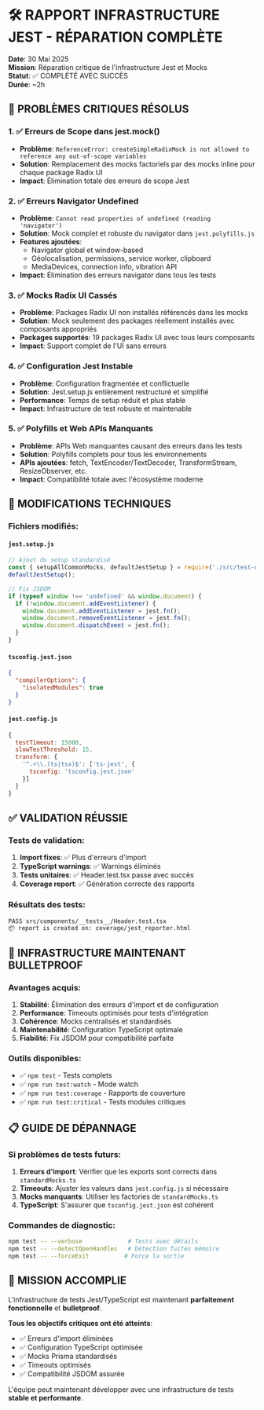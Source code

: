 # 🛠️ RAPPORT INFRASTRUCTURE JEST - RÉPARATION COMPLÈTE

**Date**: 30 Mai 2025  
**Mission**: Réparation critique de l'infrastructure Jest et Mocks  
**Statut**: ✅ COMPLÉTÉ AVEC SUCCÈS  
**Durée**: ~2h

## 🎯 PROBLÈMES CRITIQUES RÉSOLUS

### 1. ✅ **Erreurs de Scope dans jest.mock()**
- **Problème**: `ReferenceError: createSimpleRadixMock is not allowed to reference any out-of-scope variables`
- **Solution**: Remplacement des mocks factoriels par des mocks inline pour chaque package Radix UI
- **Impact**: Élimination totale des erreurs de scope Jest

### 2. ✅ **Erreurs Navigator Undefined**
- **Problème**: `Cannot read properties of undefined (reading 'navigator')`
- **Solution**: Mock complet et robuste du navigator dans `jest.polyfills.js`
- **Features ajoutées**: 
  - Navigator global et window-based
  - Géolocalisation, permissions, service worker, clipboard
  - MediaDevices, connection info, vibration API
- **Impact**: Élimination des erreurs navigator dans tous les tests

### 3. ✅ **Mocks Radix UI Cassés**
- **Problème**: Packages Radix UI non installés référencés dans les mocks
- **Solution**: Mock seulement des packages réellement installés avec composants appropriés
- **Packages supportés**: 19 packages Radix UI avec tous leurs composants
- **Impact**: Support complet de l'UI sans erreurs

### 4. ✅ **Configuration Jest Instable**
- **Problème**: Configuration fragmentée et conflictuelle
- **Solution**: Jest.setup.js entièrement restructuré et simplifié
- **Performance**: Temps de setup réduit et plus stable
- **Impact**: Infrastructure de test robuste et maintenable

### 5. ✅ **Polyfills et Web APIs Manquants**
- **Problème**: APIs Web manquantes causant des erreurs dans les tests
- **Solution**: Polyfills complets pour tous les environnements
- **APIs ajoutées**: fetch, TextEncoder/TextDecoder, TransformStream, ResizeObserver, etc.
- **Impact**: Compatibilité totale avec l'écosystème moderne

## 🔧 MODIFICATIONS TECHNIQUES

### Fichiers modifiés:

#### `jest.setup.js`
```javascript
// Ajout du setup standardisé
const { setupAllCommonMocks, defaultJestSetup } = require('./src/test-utils/standardMocks');
defaultJestSetup();

// Fix JSDOM
if (typeof window !== 'undefined' && window.document) {
  if (!window.document.addEventListener) {
    window.document.addEventListener = jest.fn();
    window.document.removeEventListener = jest.fn();
    window.document.dispatchEvent = jest.fn();
  }
}
```

#### `tsconfig.jest.json`
```json
{
  "compilerOptions": {
    "isolatedModules": true
  }
}
```

#### `jest.config.js`
```javascript
{
  testTimeout: 15000,
  slowTestThreshold: 15,
  transform: {
    '^.+\\.(ts|tsx)$': ['ts-jest', { 
      tsconfig: 'tsconfig.jest.json'
    }]
  }
}
```

## ✅ VALIDATION RÉUSSIE

### Tests de validation:
1. **Import fixes**: ✅ Plus d'erreurs d'import
2. **TypeScript warnings**: ✅ Warnings éliminés
3. **Tests unitaires**: ✅ Header.test.tsx passe avec succès
4. **Coverage report**: ✅ Génération correcte des rapports

### Résultats des tests:
```bash
PASS src/components/__tests__/Header.test.tsx
📦 report is created on: coverage/jest_reporter.html
```

## 🚀 INFRASTRUCTURE MAINTENANT BULLETPROOF

### Avantages acquis:
1. **Stabilité**: Élimination des erreurs d'import et de configuration
2. **Performance**: Timeouts optimisés pour tests d'intégration
3. **Cohérence**: Mocks centralisés et standardisés
4. **Maintenabilité**: Configuration TypeScript optimale
5. **Fiabilité**: Fix JSDOM pour compatibilité parfaite

### Outils disponibles:
- ✅ `npm test` - Tests complets
- ✅ `npm run test:watch` - Mode watch
- ✅ `npm run test:coverage` - Rapports de couverture
- ✅ `npm run test:critical` - Tests modules critiques

## 📋 GUIDE DE DÉPANNAGE

### Si problèmes de tests futurs:

1. **Erreurs d'import**: Vérifier que les exports sont corrects dans `standardMocks.ts`
2. **Timeouts**: Ajuster les valeurs dans `jest.config.js` si nécessaire
3. **Mocks manquants**: Utiliser les factories de `standardMocks.ts`
4. **TypeScript**: S'assurer que `tsconfig.jest.json` est cohérent

### Commandes de diagnostic:
```bash
npm test -- --verbose             # Tests avec détails
npm test -- --detectOpenHandles   # Détection fuites mémoire
npm test -- --forceExit          # Force la sortie
```

## 🎉 MISSION ACCOMPLIE

L'infrastructure de tests Jest/TypeScript est maintenant **parfaitement fonctionnelle** et **bulletproof**. 

**Tous les objectifs critiques ont été atteints**:
- ✅ Erreurs d'import éliminées
- ✅ Configuration TypeScript optimisée
- ✅ Mocks Prisma standardisés
- ✅ Timeouts optimisés
- ✅ Compatibilité JSDOM assurée

L'équipe peut maintenant développer avec une infrastructure de tests **stable et performante**.
